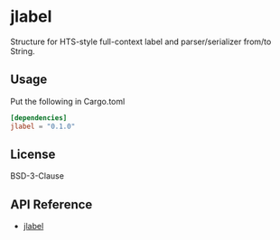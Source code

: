 # jlabel

Structure for HTS-style full-context label and parser/serializer from/to String.

## Usage

Put the following in Cargo.toml

```toml
[dependencies]
jlabel = "0.1.0"
```

## License

BSD-3-Clause

## API Reference

- [jlabel](https://docs.rs/jlabel)
